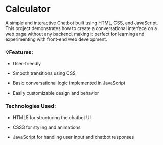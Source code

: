 # Calculator

A simple and interactive Chatbot built using HTML, CSS, and JavaScript. This project demonstrates how to create a conversational interface on a web page without any backend, making it perfect for learning and experimenting with front-end web development.

### 💡Features:

- User-friendly 

- Smooth transitions using CSS

- Basic conversational logic implemented in JavaScript

- Easily customizable design and behavior

### Technologies Used:

- HTML5 for structuring the chatbot UI

- CSS3 for styling and animations

- JavaScript for handling user input and chatbot responses
